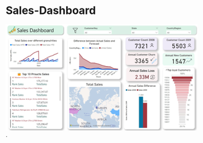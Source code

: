 # Sales-Dashboard

![Image Alt Text](https://github.com/HadeerElessily/Sales-Dashboard/blob/main/sales%20dashboard.jpg).
